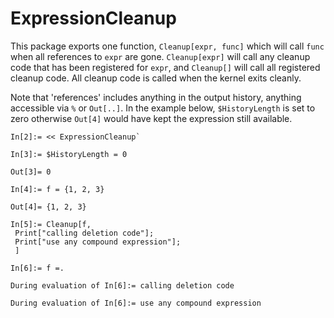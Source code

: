 # ExpressionCleanup

This package exports one function, `Cleanup[expr, func]` which will call `func` when all references to `expr` are gone. `Cleanup[expr]` will call any cleanup code that has been registered for `expr`, and `Cleanup[]` will call all registered cleanup code.  All cleanup code is called when the kernel exits cleanly.

Note that 'references' includes anything in the output history, anything accessible via `%` or `Out[..]`.  In the example below, `$HistoryLength` is set to zero otherwise `Out[4]` would have kept the expression still available.



```
In[2]:= << ExpressionCleanup`

In[3]:= $HistoryLength = 0

Out[3]= 0

In[4]:= f = {1, 2, 3}

Out[4]= {1, 2, 3}

In[5]:= Cleanup[f,
 Print["calling deletion code"];
 Print["use any compound expression"];
 ]

In[6]:= f =.

During evaluation of In[6]:= calling deletion code

During evaluation of In[6]:= use any compound expression
```
